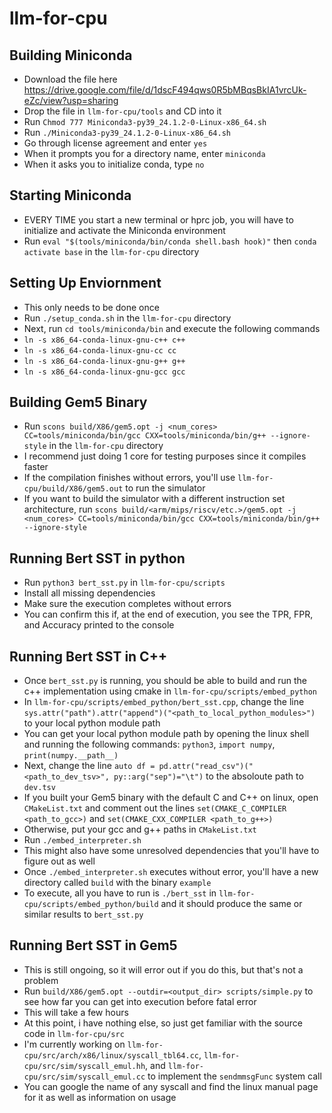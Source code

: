 # llm-for-cpu
## Building Miniconda
* Download the file here https://drive.google.com/file/d/1dscF494qws0R5bMBqsBkIA1vrcUk-eZc/view?usp=sharing
* Drop the file in `llm-for-cpu/tools` and CD into it
* Run `Chmod 777 Miniconda3-py39_24.1.2-0-Linux-x86_64.sh`
* Run `./Miniconda3-py39_24.1.2-0-Linux-x86_64.sh`
* Go through license agreement and enter `yes`
* When it prompts you for a directory name, enter `miniconda`
* When it asks you to initialize conda, type `no`

## Starting Miniconda
* EVERY TIME you start a new terminal or hprc job, you will have to initialize and activate the Miniconda environment
* Run `eval "$(tools/miniconda/bin/conda shell.bash hook)"` then `conda activate base` in the `llm-for-cpu` directory

## Setting Up Enviornment
* This only needs to be done once
* Run `./setup_conda.sh` in the `llm-for-cpu` directory
* Next, run `cd tools/miniconda/bin` and execute the following commands
* `ln -s x86_64-conda-linux-gnu-c++ c++`
* `ln -s x86_64-conda-linux-gnu-cc cc`
* `ln -s x86_64-conda-linux-gnu-g++ g++`
* `ln -s x86_64-conda-linux-gnu-gcc gcc`

## Building Gem5 Binary
* Run `scons build/X86/gem5.opt -j <num_cores> CC=tools/miniconda/bin/gcc CXX=tools/miniconda/bin/g++ --ignore-style` in the `llm-for-cpu` directory
* I recommend just doing 1 core for testing purposes since it compiles faster
* If the compilation finishes without errors, you'll use `llm-for-cpu/build/X86/gem5.out` to run the simulator
* If you want to build the simulator with a different instruction set architecture, run `scons build/<arm/mips/riscv/etc.>/gem5.opt -j <num_cores> CC=tools/miniconda/bin/gcc CXX=tools/miniconda/bin/g++ --ignore-style` 

## Running Bert SST in python
* Run `python3 bert_sst.py` in `llm-for-cpu/scripts`
* Install all missing dependencies
* Make sure the execution completes without errors
* You can confirm this if, at the end of execution, you see the TPR, FPR, and Accuracy printed to the console

## Running Bert SST in C++
* Once `bert_sst.py` is running, you should be able to build and run the c++ implementation using cmake in `llm-for-cpu/scripts/embed_python`
* In `llm-for-cpu/scripts/embed_python/bert_sst.cpp`, change the line `sys.attr("path").attr("append")("<path_to_local_python_modules>")` to your local python module path
* You can get your local python module path by opening the linux shell and running the following commands: `python3`, `import numpy`, `print(numpy.__path__)`
* Next, change the line `auto df = pd.attr("read_csv")("<path_to_dev_tsv>", py::arg("sep")="\t")` to the absoloute path to `dev.tsv`
* If you built your Gem5 binary with the default C and C++ on linux, open `CMakeList.txt` and comment out the lines `set(CMAKE_C_COMPILER <path_to_gcc>)` and `set(CMAKE_CXX_COMPILER <path_to_g++>)`
* Otherwise, put your gcc and g++ paths in `CMakeList.txt`
* Run `./embed_interpreter.sh`
* This might also have some unresolved dependencies that you'll have to figure out as well
* Once `./embed_interpreter.sh` executes without error, you'll have a new directory called `build` with the binary `example`
* To execute, all you have to run is `./bert_sst` in `llm-for-cpu/scripts/embed_python/build` and it should produce the same or similar results to `bert_sst.py`

## Running Bert SST in Gem5
* This is still ongoing, so it will error out if you do this, but that's not a problem
* Run `build/X86/gem5.opt --outdir=<output_dir> scripts/simple.py` to see how far you can get into execution before fatal error
* This will take a few hours
* At this point, i have nothing else, so just get familiar with the source code in `llm-for-cpu/src`
* I'm currently working on `llm-for-cpu/src/arch/x86/linux/syscall_tbl64.cc`, `llm-for-cpu/src/sim/syscall_emul.hh`, and `llm-for-cpu/src/sim/syscall_emul.cc` to implement the `sendmmsgFunc` system call
* You can google the name of any syscall and find the linux manual page for it as well as information on usage
